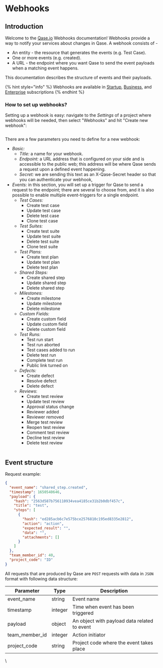 # Webhooks

## Introduction

Welcome to the [Qase.io](https://qase.io/) Webhooks documentation! Webhooks provide a way to notify your services about changes in Qase. A webhook consists of -

* An entity - the resource that generates the events (e.g. Test Case).
* One or more events (e.g. created).
* A URL - the endpoint where you want Qase to send the event payloads when a matching event happens.

This documentation describes the structure of events and their payloads.

{% hint style="info" %}
Webhooks are available in [Startup](https://help.qase.io/en/articles/5563728-startup-plan), [Business](https://help.qase.io/en/articles/5563727-business-plan), and [Enterprise](https://help.qase.io/en/articles/6640055-enterprise-plan) subscriptions
{% endhint %}

### How to set up webhooks?

Setting up a webhook is easy: navigate to the _Settings_ of a project where webhooks will be needed, then select "Webhooks" and hit "Create new webhook":

<figure><img src="https://downloads.intercomcdn.com/i/o/607941903/3813e7aa6cd8c12c75591774/image.png" alt=""><figcaption></figcaption></figure>

There are a few parameters you need to define for a new webhook:

* _Basic:_
  * _Title:_ a name for your webhook.
  * _Endpoint:_ a URL address that is configured on your side and is accessible to the public web; this address will be where Qase sends a request upon a defined event happening.
  * _Secret:_ we are sending this text as an X-Qase-Secret header so that you can authenticate your webhook,
* _Events:_ in this section, you will set up a trigger for Qase to send a request to the endpoint; there are several to choose from, and it is also possible to enable multiple event-triggers for a single endpoint.
  * _Test Cases:_
    * Create test case
    * Update test case
    * Delete test case
    * Clone test case
  * _Test Suites:_
    * Create test suite
    * Update test suite
    * Delete test suite
    * Clone test suite
  * _Test Plans:_
    * Create test plan
    * Update test plan
    * Delete test plan
  * _Shared Steps:_
    * Create shared step
    * Update shared step
    * Delete shared step
  * _Milestones:_
    * Create milestone
    * Update milestone
    * Delete milestone
  * _Custom Fields:_
    * Create custom field
    * Update custom field
    * Delete custom field
  * _Test Runs:_
    * Test run start
    * Test run aborted
    * Test cases added to run
    * Delete test run
    * Complete test run
    * Public link turned on
  * _Defects:_
    * Create defect
    * Resolve defect
    * Delete defect
  * _Reviews_:
    * Create test review
    * Update test review
    * Approval status change
    * Reviewer added
    * Reviewer removed
    * Merge test review
    * Reopen test review
    * Comment test review
    * Decline test review
    * Delete test review

<figure><img src="https://downloads.intercomcdn.com/i/o/607943846/a34d632632766e769cf7cff9/GIF+1.gif" alt=""><figcaption></figcaption></figure>

## Event structure

Request example:

```json
{
  "event_name": "shared_step.created",
  "timestamp": 1650540646,
  "payload": {
    "hash": "2563d587b756110934vea4185ce31b2b0dbf457c",
    "title": "test",
    "steps": [
      {
        "hash": "ed285acb6c7e575bce2576810c195ed8335e2812",
        "action": "action",
        "expected_result": "",
        "data": "",
        "attachments": []
      }
    ]
  },
  "team_member_id": 40,
  "project_code": "ID"
}
```

All requests that are produced by Qase are `POST` requests with data in `JSON` format with following data structure:

| Parameter        | Type    | Description                                  |
| ---------------- | ------- | -------------------------------------------- |
| event\_name      | string  | Event name                                   |
| timestamp        | integer | Time when event has been triggered           |
| payload          | object  | An object with payload data related to event |
| team\_member\_id | integer | Action initiator                             |
| project\_code    | string  | Project code where the event takes place     |

\
